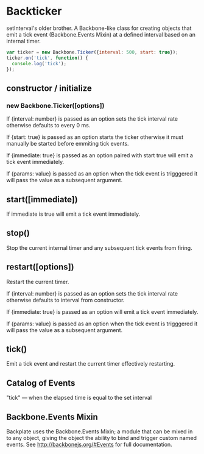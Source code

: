 # Backticker

setInterval's older brother. A Backbone-like class for creating objects that emit a tick event (Backbone.Events Mixin) at a defined interval based on an internal timer.

```js
var ticker = new Backbone.Ticker({interval: 500, start: true});
ticker.on('tick', function() {
  console.log('tick');
});
```

## constructor / initialize
### new Backbone.Ticker([options])

If {interval: number} is passed as an option sets the tick interval rate otherwise defaults to every 0 ms.

If {start: true} is passed as an option starts the ticker otherwise it must manually be started before emmiting tick events.

If {immediate: true} is passed as an option paired with start true will emit a tick event immediately.

If {params: value} is passed as an option when the tick event is trigggered it will pass the value as a subsequent argument.

## start([immediate])

If immediate is true will emit a tick event immediately.

## stop()

Stop the current internal timer and any subsequent tick events from firing.

## restart([options])

Restart the current timer.

If {interval: number} is passed as an option sets the tick interval rate otherwise defaults to interval from constructor.

If {immediate: true} is passed as an option will emit a tick event immediately.

If {params: value} is passed as an option when the tick event is trigggered it will pass the value as a subsequent argument.

## tick()

Emit a tick event and restart the current timer effectively restarting.

## Catalog of Events
"tick" — when the elapsed time is equal to the set interval

## Backbone.Events Mixin
Backplate uses the Backbone.Events Mixin; a module that can be mixed in to any object, giving the object the ability to bind and trigger custom named events. 
See http://backbonejs.org/#Events for full documentation.
